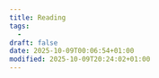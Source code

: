 ```yaml
---
title: Reading
tags:
  - 
draft: false
date: 2025-10-09T00:06:54+01:00
modified: 2025-10-09T20:24:02+01:00
---
```

